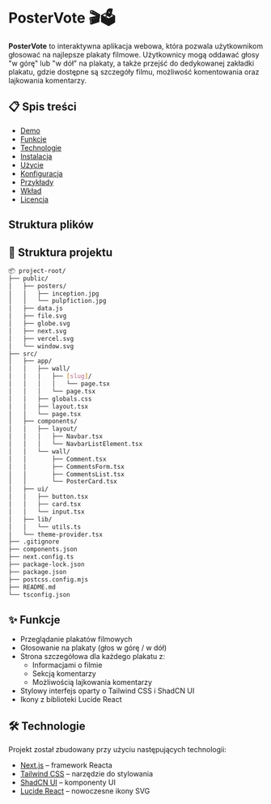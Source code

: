 # PosterVote 🎬🗳️

**PosterVote** to interaktywna aplikacja webowa, która pozwala użytkownikom głosować na najlepsze plakaty filmowe. Użytkownicy mogą oddawać głosy "w górę" lub "w dół" na plakaty, a także przejść do dedykowanej zakładki plakatu, gdzie dostępne są szczegóły filmu, możliwość komentowania oraz lajkowania komentarzy.

## 📋 Spis treści

- [Demo](#demo)
- [Funkcje](#funkcje)
- [Technologie](#technologie)
- [Instalacja](#instalacja)
- [Użycie](#użycie)
- [Konfiguracja](#konfiguracja)
- [Przykłady](#przykłady)
- [Wkład](#wkład)
- [Licencja](#licencja)

## Struktura plików

## 📁 Struktura projektu

```bash
📦 project-root/
├── public/
│   ├── posters/
│   │   ├── inception.jpg
│   │   └── pulpfiction.jpg
│   ├── data.js
│   ├── file.svg
│   ├── globe.svg
│   ├── next.svg
│   ├── vercel.svg
│   └── window.svg
├── src/
│   ├── app/
│   │   ├── wall/
│   │   │   ├── [slug]/
│   │   │   │   └── page.tsx
│   │   │   └── page.tsx
│   │   ├── globals.css
│   │   ├── layout.tsx
│   │   └── page.tsx
│   ├── components/
│   │   ├── layout/
│   │   │   ├── Navbar.tsx
│   │   │   └── NavbarListElement.tsx
│   │   └── wall/
│   │       ├── Comment.tsx
│   │       ├── CommentsForm.tsx
│   │       ├── CommentsList.tsx
│   │       └── PosterCard.tsx
│   ├── ui/
│   │   ├── button.tsx
│   │   ├── card.tsx
│   │   └── input.tsx
│   ├── lib/
│   │   └── utils.ts
│   └── theme-provider.tsx
├── .gitignore
├── components.json
├── next.config.ts
├── package-lock.json
├── package.json
├── postcss.config.mjs
├── README.md
└── tsconfig.json
```




## ✨ Funkcje

- Przeglądanie plakatów filmowych
- Głosowanie na plakaty (głos w górę / w dół)
- Strona szczegółowa dla każdego plakatu z:
  - Informacjami o filmie
  - Sekcją komentarzy
  - Możliwością lajkowania komentarzy
- Stylowy interfejs oparty o Tailwind CSS i ShadCN UI
- Ikony z biblioteki Lucide React

## 🛠 Technologie

Projekt został zbudowany przy użyciu następujących technologii:

- [Next.js](https://nextjs.org/) – framework Reacta
- [Tailwind CSS](https://tailwindcss.com/) – narzędzie do stylowania
- [ShadCN UI](https://ui.shadcn.com/) – komponenty UI
- [Lucide React](https://lucide.dev/) – nowoczesne ikony SVG

